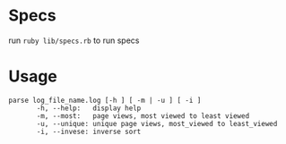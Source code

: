 # Specs

run `ruby lib/specs.rb` to run specs

# Usage

```
parse log_file_name.log [-h ] [ -m | -u ] [ -i ]
       -h, --help:   display help
       -m, --most:   page views, most viewed to least viewed
       -u, --unique: unique page views, most_viewed to least_viewed
       -i, --invese: inverse sort
```
